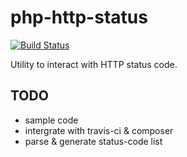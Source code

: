 # php-http-status
[![Build Status](https://travis-ci.org/wyixin/php-http-status.svg)](https://travis-ci.org/wyixin/php-http-status)

Utility to interact with HTTP status code.

## TODO
* sample code
* intergrate with travis-ci & composer
* parse & generate status-code list
